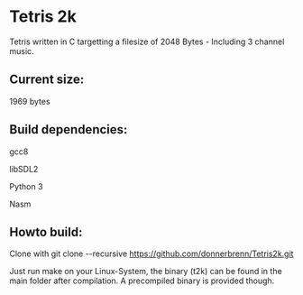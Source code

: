 # Tetris 2k

Tetris written in C targetting a filesize of 2048 Bytes - Including 3 channel music.


## Current size: 

1969 bytes

## Build dependencies:

gcc8

libSDL2

Python 3

Nasm

## Howto build:
Clone with 
git clone --recursive https://github.com/donnerbrenn/Tetris2k.git

Just run make on your Linux-System, the binary (t2k) can be found in the main folder after compilation. A precompiled binary is provided though.
